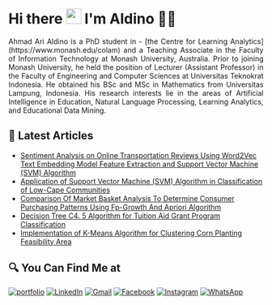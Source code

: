 # Hi there <img src="https://github.com/TheDudeThatCode/TheDudeThatCode/blob/master/Assets/Hi.gif" width="30px"> I'm Aldino 🧑🏻

<p align="justify">
Ahmad Ari Aldino is a PhD student in - [the Centre for Learning Analytics](https://www.monash.edu/colam) and a Teaching Associate in the Faculty of Information Technology at Monash University, Australia. Prior to joining Monash University, he held the position of Lecturer (Assistant Professor) in the Faculty of Engineering and Computer Sciences at Universitas Teknokrat Indonesia. He obtained his BSc and MSc in Mathematics from Universitas Lampung, Indonesia. His research interests lie in the areas of Artificial Intelligence in Education, Natural Language Processing, Learning Analytics, and Educational Data Mining.
</p>

## 📃 Latest Articles

<!-- BLOG-POST-LIST:START -->
- [Sentiment Analysis on Online Transportation Reviews Using Word2Vec Text Embedding Model Feature Extraction and Support Vector Machine (SVM) Algorithm](https://ieeexplore.ieee.org/abstract/document/9742906)
- [Application of Support Vector Machine (SVM) Algorithm in Classification of Low-Cape Communities](http://ejurnal.seminar-id.com/index.php/bits/article/view/1041)
- [Comparison Of Market Basket Analysis To Determine Consumer Purchasing Patterns Using Fp-Growth And Apriori Algorithm](https://ieeexplore.ieee.org/abstract/document/9650317)
- [Decision Tree C4. 5 Algorithm for Tuition Aid Grant Program Classification](https://journal.trunojoyo.ac.id/edutic/article/view/8849)
- [Implementation of K-Means Algorithm for Clustering Corn Planting Feasibility Area](https://iopscience.iop.org/article/10.1088/1742-6596/1751/1/012038/meta)
<!-- BLOG-POST-LIST:END -->

## 🔍 You Can Find Me at

<p>
  <a href="https://ahmadarialdino.github.io/" target="_blank"><img alt="portfolio" src="https://img.shields.io/badge/my_portfolio-000?style=for-the-badge&logo=ko-fi&logoColor=white" /></a>  
  <a href="https://www.linkedin.com/in/ahmadarialdino" target="_blank"><img alt="LinkedIn" src="https://img.shields.io/badge/linkedin-%230077B5.svg?&style=for-the-badge&logo=linkedin&logoColor=white" /></a>  
  <a href="https://mail.google.com/mail/?view=cm&to=aldino@teknokrat.ac.id" target="_blank"><img alt="Gmail" src="https://img.shields.io/badge/gmail-D14836?&style=for-the-badge&logo=gmail&logoColor=white"/></a>    
  <a href="https://www.facebook.com/arialdino" target="_blank"><img alt="Facebook" src="https://img.shields.io/badge/facebook-%231877F2.svg?&style=for-the-badge&logo=facebook&logoColor=white" /></a>  
  <a href="https://www.instagram.com/ahmadarialdino" target="_blank"><img alt="Instagram" src="https://img.shields.io/badge/instagram-%23E4405F.svg?&style=for-the-badge&logo=instagram&logoColor=white" /></a>  
<!--   <a href="https://twitter.com/ahmadarialdino" target="_blank"><img alt="Twitter" src="https://img.shields.io/badge/twitter-%231DA1F2.svg?&style=for-the-badge&logo=twitter&logoColor=white" /></a>   -->
  <a href="https://wa.me/62811392363" target="_blank"><img alt="WhatsApp" src="https://img.shields.io/badge/WhatsApp-25D366?style=for-the-badge&logo=whatsapp&logoColor=white" /></a>  
</p>
